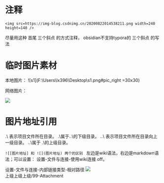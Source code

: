 

# 注释
```
<img src=https://img-blog.csdnimg.cn/20200822014538211.png width=240 height=140 />
```
尽量用这种 首尾  三个斜点 的方式注释，
obsidian不支持typora的 三个斜点 的写法

# 临时图片素材
本地图片：
![s1](F:\Users\lx396\Desktop\s1.png#pic_right =30x30)

网络图片：
<div align=left><img src=https://img-blog.csdnimg.cn/20200822014538211.png /></div>


# 图片地址引用
.\  表示项目文件所在目录。 		   .\属于..\的下级目录。
..\ 表示项目文件所在目录向上一级目录。 ..\属于 .\的上级目录。

``` ![[图片地址] 和 ![](图片地址) 两个的区别  ```
左边是wiki语法，右边是markdown语法；可以设置： 设置-文件与连接-使用wiki连接 off。

设置-文件与连接-内部链接类型-相对路径
![](../../../../../99-Attachment/Pasted%20image%2020230915163357.png)  
   上级上级上级/99-Attachment